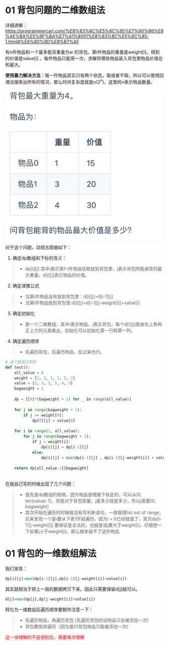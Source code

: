 # 01 背包问题的二维数组法

详细讲解：https://programmercarl.com/%E8%83%8C%E5%8C%85%E7%90%86%E8%AE%BA%E5%9F%BA%E7%A1%8001%E8%83%8C%E5%8C%85-1.html#%E6%80%9D%E8%B7%AF

有n件物品和一个最多能背重量为w 的背包。第i件物品的重量是weight[i]，得到的价值是value[i] 。每件物品只能用一次，求解将哪些物品装入背包里物品价值总和最大。

**使用暴力解决方法**：每一件物品其实只有两个状态，取或者不取，所以可以使用回溯法搜索出所有的情况，那么时间复杂度就是$o(2^n)$，这里的n表示物品数量。

![avatar](/0_01bag_question/picture.png)

对于这个问题，动规五部曲如下：
1. 确定dp数组和下标的含义：
>
>+ dp[i][j] 其中i表示第1-i件物品任取放到背包里，j表示背包所能承受的最大重量，d[i][j]表示物品的价值。

2. 确定递推公式
>
>+ 当第i件物品没有放到背包里：d[i][j]=d[i-1][j]
>+ 当第i件物品放到背包里:d[i][j]=d[i-1][j-weight[i]]+value[i]

3. 确定初始化
>
>+ 是一个二维数组，其中i表示物品，j表示背包，每个d[i][j]是由左上角和正上方的元素推出，初始化可以初始化第一行和第一列。

4. 确定遍历顺序
>
>+ 先遍历背包，后遍历物品，反过来也行。

```python
# 这个是自己写的
def test():
    all_value = 6
    weight = [2, 2, 3, 1, 5, 2]
    value = [2, 3, 1, 5, 4, 3]
    bagweight = 1

    dp = [[0]*(bagweight + 1) for _ in range(all_value)]

    for j in range(bagweight + 1):
        if j >= weight[0]:
            dp[0][j] = value[0]
            
    for i in range(1, all_value):
        for j in range(bagweight + 1):
            if j < weight[i]:
                dp[i][j] = dp[i-1][j]
            else:
                dp[i][j] = max(dp[i-1][j] , dp[i-1][j-weight[i]] + value[i])
            
    return dp[all_value-1][bagweight]
  
```

在我自己写的时候出现了几个问题：
>+ 首先是dp数组的规格，因为物品是根据下标走的，可以从[0, len(value)-1]，但是对于背包容量，j是多少就是多少，所以j需要[0, bagweight]
>+ 其次开始在遍历的时候我没有写判断语句，一直报错list out of range，后来发现一个是i要从下表1开始遍历，因为i = 0已经赋值了，其次dp[i-1][j-weight[i]] 要保证是合法的，也就是说j要大于weight[i]，仔细想一下如果j小于weight[i]，那么根本装不了这件物品

# 01 背包的一维数组解法

我们发现：
```python
dp[i][j]=max(dp[i-1][j],dp[i-1][j-weight[i]]+value[i])
```
其实就相当于把上一层的数据拷贝下来。因此只需要保留d[j]就可以。
```python
d[j]=max(dp[j],dp[j-weight[i]]+value[i])
```

转化为一维数组后遍历顺序要额外注意一下：
>
>+ 先遍历物品，再遍历背包 (先遍历背包的话物品只会被添加一次)
>+ 背包要倒序遍历（因为是01背包物品只能被添加一次）

<font color='red'>这一块理解的不是很到位，需要再次理解</font>

